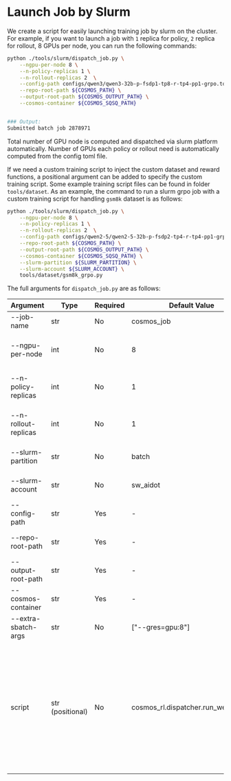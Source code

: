 # Launch Job by Slurm

We create a script for easily launching training job by slurm on the cluster. For example, if you want to launch a job with `1` replica for policy, `2` replica for rollout, 8 GPUs per node, you can run the following commands:
```bash
python ./tools/slurm/dispatch_job.py \
    --ngpu-per-node 8 \
    --n-policy-replicas 1 \
    --n-rollout-replicas 2  \
    --config-path configs/qwen3/qwen3-32b-p-fsdp1-tp8-r-tp4-pp1-grpo.toml \
    --repo-root-path ${COSMOS_PATH} \
    --output-root-path ${COSMOS_OUTPUT_PATH} \
    --cosmos-container ${COSMOS_SQSQ_PATH}


### Output:
Submitted batch job 2878971
```
Total number of GPU node is computed and dispatched via slurm platform automatically. Number of GPUs each policy or rollout need is automatically computed from the config toml file.

If we need a custom training script to inject the custom dataset and reward functions, a positional argument can be added to specify the custom training script. Some example training script files can be found in folder `tools/dataset`. As an example, the command to run a slurm grpo job with a custom training script for handling `gsm8k` dataset is as follows:

```bash
python ./tools/slurm/dispatch_job.py \
    --ngpu-per-node 8 \
    --n-policy-replicas 1 \
    --n-rollout-replicas 2  \
    --config-path configs/qwen2-5/qwen2-5-32b-p-fsdp2-tp4-r-tp4-pp1-grpo-gsm8k.toml \ \
    --repo-root-path ${COSMOS_PATH} \
    --output-root-path ${COSMOS_OUTPUT_PATH} \
    --cosmos-container ${COSMOS_SQSQ_PATH} \
    --slurm-partition ${SLURM_PARTITION} \
    --slurm-account ${SLURM_ACCOUNT} \
    tools/dataset/gsm8k_grpo.py
```


The full arguments for `dispatch_job.py` are as follows:

| Argument               | Type                     | Required | Default Value | Description                                                                 |
|------------------------|--------------------------|----------|---------------|-----------------------------------------------------------------------------|
| --job-name             | str                      | No       | cosmos_job    | Name of the SLURM job.                                                      |
| --ngpu-per-node        | int                      | No       | 8             | Number of GPUs per compute node.                                            |
| --n-policy-replicas    | int                      | No       | 1             | Number of policy replicas to launch.                                        |
| --n-rollout-replicas   | int                      | No       | 1             | Number of rollout replicas to launch.                                       |
| --slurm-partition      | str                      | No       | batch         | SLURM partition to use.                                                     |
| --slurm-account        | str                      | No       | sw_aidot      | SLURM account to use.                                                       |
| --config-path          | str                      | Yes      |   -            | Path to the controller config file.                                         |
| --repo-root-path       | str                      | Yes      |   -            | Path to the repository root.                                                |
| --output-root-path     | str                      | Yes      |   -            | Path to the output root.                                                    |
| --cosmos-container     | str                      | Yes      |   -            | Path to the cosmos container.                                               |
| --extra-sbatch-args    | str                      | No       | ["--gres=gpu:8"] | Extra #SBATCH arguments.                                              |
| script                 | str (positional)         | No       | cosmos_rl.dispatcher.run_web_panel | Script to use for dataset related operations, a custom training script can be provided for custom dataset and reward functions injection. (Check in tools/dataset)                                              |
